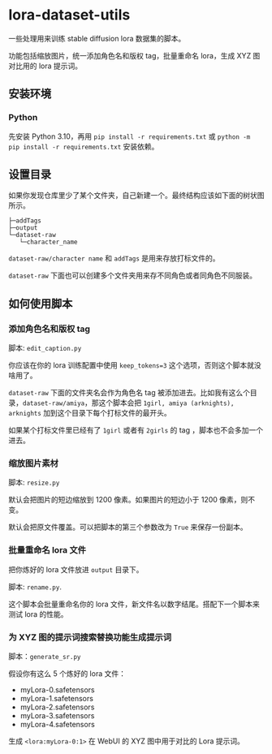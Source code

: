 # lora-dataset-utils

一些处理用来训练 stable diffusion lora 数据集的脚本。

功能包括缩放图片，统一添加角色名和版权 tag，批量重命名 lora，生成 XYZ 图对比用的 lora 提示词。

## 安装环境

### Python

先安装 Python 3.10，再用 `pip install -r requirements.txt` 或 `python -m pip install -r requirements.txt` 安装依赖。

## 设置目录

如果你发现仓库里少了某个文件夹，自己新建一个。最终结构应该如下面的树状图所示。

```
├─addTags
├─output
└─dataset-raw
   └─character_name
```

`dataset-raw/character name` 和 `addTags` 是用来存放打标文件的。

`dataset-raw` 下面也可以创建多个文件夹用来存不同角色或者同角色不同服装。

## 如何使用脚本

### 添加角色名和版权 tag

脚本: `edit_caption.py`

你应该在你的 lora 训练配置中使用 `keep_tokens=3` 这个选项，否则这个脚本就没啥用了。

`dataset-raw` 下面的文件夹名会作为角色名 tag 被添加进去。比如我有这么个目录，`dataset-raw/amiya`，那这个脚本会把 `1girl, amiya (arknights), arknights` 加到这个目录下每个打标文件的最开头。

如果某个打标文件里已经有了 `1girl` 或者有 `2girls` 的 tag ，脚本也不会多加一个进去。

### 缩放图片素材

脚本: `resize.py`

默认会把图片的短边缩放到 1200 像素。如果图片的短边小于 1200 像素，则不变。

默认会把原文件覆盖。可以把脚本的第三个参数改为 `True` 来保存一份副本。

### 批量重命名 lora 文件

把你炼好的 lora 文件放进 `output` 目录下。

脚本: `rename.py`.

这个脚本会批量重命名你的 lora 文件，新文件名以数字结尾。搭配下一个脚本来测试 lora 的性能。

### 为 XYZ 图的提示词搜索替换功能生成提示词

脚本：`generate_sr.py`

假设你有这么 5 个炼好的 lora 文件：

- myLora-0.safetensors
- myLora-1.safetensors
- myLora-2.safetensors
- myLora-3.safetensors
- myLora-4.safetensors

生成 `<lora:myLora-0:1>` 在 WebUI 的 XYZ 图中用于对比的 Lora 提示词。

